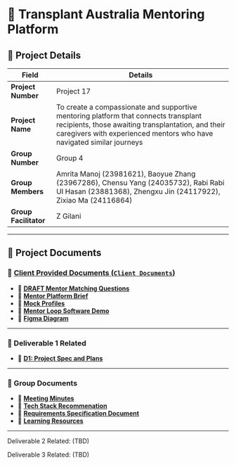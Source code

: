 # 📌 Transplant Australia Mentoring Platform  

## 📌 Project Details

| **Field**           | **Details** |
|---------------------|------------|
| **Project Number**  | Project 17 |
| **Project Name**    | To create a compassionate and supportive mentoring platform that connects transplant recipients, those awaiting transplantation, and their caregivers with experienced mentors who have navigated similar journeys |
| **Group Number**    | Group 4 |
| **Group Members**   | Amrita Manoj (23981621), Baoyue Zhang (23967286), Chensu Yang (24035732), Rabi Rabi Ul Hasan (23881368), Zhengxu Jin (24117922), Zixiao Ma (24116864) |
| **Group Facilitator** | Z Gilani |


---

## 📂 Project Documents

### 📁 [Client Provided Documents (`Client Documents`)](https://github.com/HohhotDog/Transplant-Australia-Mentoring-Platform/tree/main/Client%20Documents)

- 📄 [**DRAFT Mentor Matching Questions**](https://github.com/HohhotDog/Transplant-Australia-Mentoring-Platform/blob/main/Client%20Documents/DRAFT%20Mentor%20Matching%20Questions%201.docx)
- 📄 [**Mentor Platform Brief**](https://github.com/HohhotDog/Transplant-Australia-Mentoring-Platform/blob/main/Client%20Documents/Mentor%20Platform%20Brief%20.docx)
- 📄 [**Mock Profiles**](https://github.com/HohhotDog/Transplant-Australia-Mentoring-Platform/blob/main/Client%20Documents/Mock%20Profiles%20-%20Mentor%20Platform.docx)
- 🔗 [**Mentor Loop Software Demo**](https://mentorloop.com/mentoring-software-demo/)
- 🔗 [**Figma Diagram**](https://www.figma.com/design/LSRmhgPvh31CA0zqtr9NQT/CITS5206_TransplantAustralia_Mentoring_platform?node-id=0-1&p=f&t=2ufJnXVR23spDDpE-0)

---

### 📁 Deliverable 1 Related
- 🔗 [**D1: Project Spec and Plans**](https://docs.google.com/document/d/1B2W0x1fQyBrHjshv2L554beMLIA2AuBJ89yiS-ADU58/edit?usp=sharing)

---

### 📁 Group Documents
- 🔗 [**Meeting Minutes**](https://docs.google.com/document/d/1B1b7HbDKNtuweympwyXPBBPjXx0_4ljawXAbKCIf5Gk/edit?addon_store&tab=t.0)
- 🔗 [**Tech Stack Recommenation**](https://docs.google.com/document/d/1d5gYZ9k4LIPO2XxJKMwe75d1cAoi4dljN3ssgErJcw0/edit?usp=sharing)
- 🔗 [**Requirements Specification Document**](https://docs.google.com/document/d/1WX6uZwZotFo76DViyXjLEt3AsmGaboB9fErCLJrstCE/edit?usp=sharing)
- 🔗 [**Learning Resources**](https://docs.google.com/document/d/1DFY3lnWn82pg10eKOA8aZ4Ug-roccF-6BpgPVbvQF24/edit?tab=t.0#heading=h.964opy444ogh)

---

Deliverable 2 Related: (TBD)

Deliverable 3 Related: (TBD)

